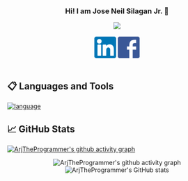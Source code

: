 <h3 align = "center"> Hi! I am Jose Neil Silagan Jr. 👋</h3>
<p align="center"><img src="https://media.giphy.com/media/5Q23ud6ggGwV9WgtPy/giphy.gif" width="700"/></p>

<div align="center">
  <a href="https://www.linkedin.com/in/joseneilsilaganjr/"><img src="https://raw.githubusercontent.com/ArjTheProgrammer/ArjTheProgrammer/main/images/linkedin.png" alt="Jose Neil Silagan Jr | LinkedIn" width="50px"/></a>
<a href="https://www.facebook.com/silaganrj/"><img src="https://raw.githubusercontent.com/ArjTheProgrammer/ArjTheProgrammer/main/images/facebook.png" alt="Jose Neil Silagan Jr | Facebook" width="50"></a>
</div>

</br>

## 📋 Languages and Tools
[![language](https://skillicons.dev/icons?i=java,py,js,html,css,mongodb,react,nodejs,tailwindcss,zustand,firebase,shadcn,express,fastapi,spring,postgresql,powershell,linux,azure,aws,git,github)](https://skillicons.dev)

## 📈 GitHub Stats 
[![ArjTheProgrammer's github activity graph](https://github-readme-activity-graph.vercel.app/graph?username=ArjTheProgrammer&theme=high-contrast)](https://github.com/ashutosh00710/github-readme-activity-graph)
<div align="center">
  
  ![ArjTheProgrammer's github activity graph](https://streak-stats.demolab.com?user=ArjTheProgrammer&locale=en&mode=daily&theme=dark&hide_border=false&border_radius=5&order=3&card-width=500)
  ![ArjTheProgrammer's GitHub stats](https://github-readme-stats.vercel.app/api?username=ArjTheProgrammer&show_icons=true&theme=dark&card-width=500)
</div>

